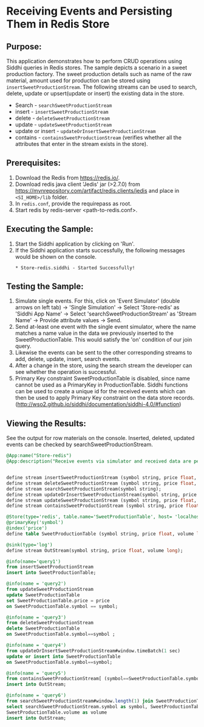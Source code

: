 # Receiving Events and Persisting Them in Redis Store

## Purpose:
This application demonstrates how to perform CRUD operations using Siddhi queries in Redis stores. The sample depicts a scenario in a sweet production factory. The sweet production details such as name of the raw material, amount used for production can be stored using `insertSweetProductionStream`. The following streams can be used to search, delete, update or upsert(update or insert) the existing data in the store.

* Search - `searchSweetProductionStream`
* insert - `insertSweetProductionStream`
* delete - `deleteSweetProductionStream`
* update - `updateSweetProductionStream`
* update or insert - `updateOrInsertSweetProductionStream`
* contains - `containsSweetProductionStream` (verifies whether all the attributes that enter in the stream exists in the store).

## Prerequisites:
1. Download the Redis from https://redis.io/.
2. Download redis java client 'Jedis' jar (>2.7.0) from https://mvnrepository.com/artifact/redis.clients/jedis and place in `<SI_HOME>/lib` folder.
3. In `redis.conf`, provide the requirepass as root.
4. Start redis by redis-server <path-to-redis.conf>.

## Executing the Sample:
1. Start the Siddhi application by clicking on 'Run'.
2. If the Siddhi application starts successfully, the following messages would be shown on the console.
    ```
    * Store-redis.siddhi - Started Successfully!
    ```

## Testing the Sample:
1. Simulate single events. For this, click on 'Event Simulator' (double arrows on left tab) -> 'Single Simulation' -> Select 'Store-redis' as 'Siddhi App Name' -> Select 'searchSweetProductionStream' as 'Stream Name' -> Provide attribute values -> Send.
2. Send at-least one event with the single event simulator, where the name matches a name value in the data we previously inserted to the SweetProductionTable. This would satisfy the 'on' condition of our join query.
3. Likewise the events can be sent to the other corresponding streams to add, delete, update, insert, search events.
4. After a change in the store, using the search stream the developer can see whether the operation is successful.
5. Primary Key constraint SweetProductionTable is disabled, since name cannot be used as a PrimaryKey in ProductionTable.
Siddhi functions can be used to create a unique id for the received events which can then be used to apply Primary Key constraint on the data store records. (http://wso2.github.io/siddhi/documentation/siddhi-4.0/#function)

## Viewing the Results:
See the output for row materials on the console. Inserted, deleted, updated events can be checked by searchSweetProductionStream.

```sql
@App:name("Store-redis")
@App:description("Receive events via simulator and received data are persisted in store.")


define stream insertSweetProductionStream (symbol string, price float, volume long);
define stream deleteSweetProductionStream (symbol string, price float, volume long);
define stream searchSweetProductionStream(symbol string);
define stream updateOrInsertSweetProductionStream(symbol string, price float, volume long);
define stream updateSweetProductionStream (symbol string, price float, volume long);
define stream containsSweetProductionStream (symbol string, price float, volume long);

@Store(type='redis', table.name='SweetProductionTable', host= 'localhost', port='6379', password="root")
@primaryKey('symbol')
@index('price')
define table SweetProductionTable (symbol string, price float, volume long);

@sink(type='log')
define stream OutStream(symbol string, price float, volume long);

@info(name='query1')
from insertSweetProductionStream
insert into SweetProductionTable;

@info(name = 'query2')
from updateSweetProductionStream
update SweetProductionTable
set SweetProductionTable.price = price
on SweetProductionTable.symbol == symbol;

@info(name = 'query3')
from deleteSweetProductionStream
delete SweetProductionTable
on SweetProductionTable.symbol==symbol ;

@info(name = 'query4')
from updateOrInsertSweetProductionStream#window.timeBatch(1 sec)
update or insert into SweetProductionTable
on SweetProductionTable.symbol==symbol;

@info(name = 'query5')
from containsSweetProductionStream[ (symbol==SweetProductionTable.symbol) in SweetProductionTable]
insert into OutStream;

@info(name = 'query6')
from searchSweetProductionStream#window.length(1) join SweetProductionTable on searchSweetProductionStream.symbol==SweetProductionTable.symbol
select searchSweetProductionStream.symbol as symbol, SweetProductionTable.price as price,
SweetProductionTable.volume as volume
insert into OutStream;
```